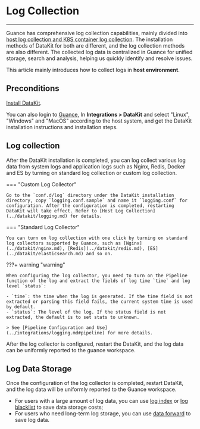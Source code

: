 # Log Collection
---


Guance has comprehensive log collection capabilities, mainly divided into <u>host log collection and K8S container log collection</u>. The installation methods of DataKit for both are different, and the log collection methods are also different. The collected log data is centralized in Guance for unified storage, search and analysis, helping us quickly identify and resolve issues.

This article mainly introduces how to collect logs in **host environment**. 


## Preconditions

[Install DataKit](../datakit/datakit-install.md). 

You can also login to [Guance](https://auth.guance.one/login/pwd), In **Integrations > DataKit** and select "Linux", "Windows" and "MacOS" according to the host system, and get the DataKit installation instructions and installation steps.

## Log collection 

After the DataKit installation is completed, you can log collect various log data from system logs and application logs such as Nginx, Redis, Docker and ES by turning on standard log collection or custom log collection.

<div class="grid" markdown>

=== "Custom Log Collector" 
 
    Go to the `conf.d/log` directory under the DataKit installation directory, copy `logging.conf.sample` and name it `logging.conf` for configuration. After the configuration is completed, restarting DataKit will take effect. Refer to [Host Log Collection](../datakit/logging.md) for details. 
 
=== "Standard Log Collector" 
 
    You can turn on log collection with one click by turning on standard log collectors supported by Guance, such as [Nginx](../datakit/nginx.md), [Redis](../datakit/redis.md), [ES](../datakit/elasticsearch.md) and so on. 

</div>


???+ warning "warning"

    When configuring the log collector, you need to turn on the Pipeline function of the log and extract the fields of log time `time` and log level `status`: 
 
    - `time`: the time when the log is generated. If the time field is not extracted or parsing this field fails, the current system time is used by default. 
    - `status`: The level of the log. If the status field is not extracted, the default is to set stats to unknown. 
 
    > See [Pipeline Configuration and Use](../integrations/logging.md#pipeline) for more details. 

After the log collector is configured, restart the DataKit, and the log data can be uniformly reported to the guance workspace. 

## Log Data Storage

Once the configuration of the log collector is completed, restart DataKit, and the log data will be uniformly reported to the Guance workspace.

- For users with a large amount of log data, you can use [log index](./multi-index/index.md) or [log blacklist](../getting-started/function-details/logs-blacklist.md) to save data storage costs; 
- For users who need long-term log storage, you can use [data forward](backup.md) to save log data. 

